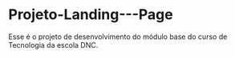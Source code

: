 # Projeto-Landing---Page
Esse é o projeto de desenvolvimento do módulo base do curso de Tecnologia da escola DNC.
